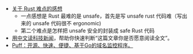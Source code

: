 - [关于 Rust 难点的感想](https://x.com/_hisriver/status/1843156189863096731)
	- 一点感想是 Rust 最难的是 unsafe，首先是写 unsafe rust 代码难（写出来的 unsafe 代码很不 ergonomic)
	- 第二个难点是怎样把 unsafe 安全的封装成 safe Rust 代码
- [用中文读科技新闻](https://zeli.app/zh)，帮助你快速判断“这篇文章你是否愿意阅读全文”。
- [Puff：开源、快速、便捷、基于Go的域名监控程序。](https://github.com/BitAUR/Puff/)